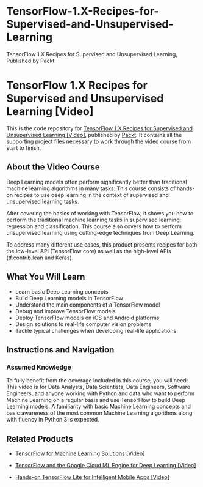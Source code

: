 # TensorFlow-1.X-Recipes-for-Supervised-and-Unsupervised-Learning
TensorFlow 1.X Recipes for Supervised and Unsupervised Learning, Published by Packt
# TensorFlow 1.X Recipes for Supervised and Unsupervised Learning [Video]
This is the code repository for [TensorFlow 1.X Recipes for Supervised and Unsupervised Learning [Video]](https://www.packtpub.com/big-data-and-business-intelligence/tensorflow-1x-recipes-supervised-and-unsupervised-learning-video?utm_source=github&utm_medium=repository&utm_campaign=9781788398756), published by [Packt](https://www.packtpub.com/?utm_source=github). It contains all the supporting project files necessary to work through the video course from start to finish.
## About the Video Course
Deep Learning models often perform significantly better than traditional machine learning algorithms in many tasks. This course consists of hands-on recipes to use deep learning in the context of supervised and unsupervised learning tasks. 

After covering the basics of working with TensorFlow, it shows you how to perform the traditional machine learning tasks in supervised learning: regression and classification. This course also covers how to perform unsupervised learning using cutting-edge techniques from Deep Learning. 

To address many different use cases, this product presents recipes for both the low-level API (TensorFlow core) as well as the high-level APIs (tf.contrib.lean and Keras).

<H2>What You Will Learn</H2>
<DIV class=book-info-will-learn-text>
<UL>
<LI>Learn basic Deep Learning concepts 
<LI>Build Deep Learning models in TensorFlow 
<LI>Understand the main components of a TensorFlow model 
<LI>Debug and improve TensorFlow models 
<LI>Deploy TensorFlow models on iOS and Android platforms 
<LI>Design solutions to real-life computer vision problems 
<LI>Tackle typical challenges when developing real-life applications </LI></UL></DIV>

## Instructions and Navigation
### Assumed Knowledge
To fully benefit from the coverage included in this course, you will need:<br/>
This video is for Data Analysts, Data Scientists, Data Engineers, Software Engineers, and anyone working with Python and data who want to perform Machine Learning on a regular basis and use TensorFlow to build Deep Learning models. A familiarity with basic Machine Learning concepts and basic awareness of the most common Machine Learning algorithms along with fluency in Python 3 is expected.

## Related Products
* [TensorFlow for Machine Learning Solutions [Video]](https://www.packtpub.com/big-data-and-business-intelligence/tensorflow-machine-learning-solutions-video?utm_source=github&utm_medium=repository&utm_campaign=9781789136272)

* [TensorFlow and the Google Cloud ML Engine for Deep Learning [Video]](https://www.packtpub.com/virtualization-and-cloud/tensorflow-and-google-cloud-ml-engine-deep-learning-video?utm_source=github&utm_medium=repository&utm_campaign=9781789135688)

* [Hands-on TensorFlow Lite for Intelligent Mobile Apps [Video]](https://www.packtpub.com/application-development/hands-tensorflow-lite-intelligent-mobile-apps-video?utm_source=github&utm_medium=repository&utm_campaign=9781788990677)

